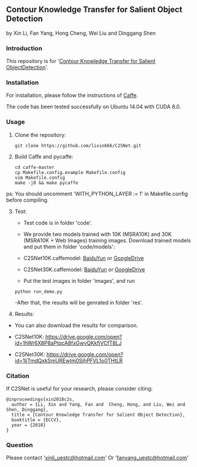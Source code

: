 ## Contour Knowledge Transfer for Salient Object Detection

by Xin Li, Fan Yang, Hong Cheng, Wei Liu and Dinggang Shen

### Introduction

This repository is for '[Contour Knowledge Transfer for Salient ObjectDetection](http://openaccess.thecvf.com/content_ECCV_2018/papers/Xin_Li_Contour_Knowledge_Transfer_ECCV_2018_paper.pdf)'.
### Installation

For installation, please follow the instructions of [Caffe](https://github.com/BVLC/caffe).

The code has been tested successfully on Ubuntu 14.04 with CUDA 8.0.

### Usage

1. Clone the repository:

   ```shell
   git clone https://github.com/lixin666/C2SNet.git
   ```

2. Build Caffe and pycaffe:

   ```shell
   cd caffe-master
   cp Makefile.config.example Makefile.config
   vim Makefile.config
   make -j8 && make pycaffe
   ```
ps: You should uncomment 'WITH_PYTHON_LAYER := 1' in Makefile.config before compiling.


3. Test:

   - Test code is in folder 'code'.
   
    - We provide two models trained with 10K (MSRA10K) and 30K (MSRA10K + Web Images) training images. Download trained models and put them in folder 'code/models':
    
     - C2SNet10K.caffemodel: [BaiduYun](https://pan.baidu.com/s/172H9xR3bSwfl9mxOsVwq5Q) or [GoogleDrive](https://drive.google.com/open?id=17j6pw_ML1SUN52LA50lpzWifPjKAnidJ)
     
     - C2SNet30K.caffemodel: [BaiduYun](https://pan.baidu.com/s/1Lo1YgOQlQqNzD5zuVb6NDA) or [GoogleDrive](https://drive.google.com/open?id=1zflZLDciS5_Ttljenia_nkkBOZBM7VBs)
   - Put the test images in folder 'images', and run
   
   ```shell
   python run_demo.py
   ```
   -After that, the results will be genrated in folder 'res'.
   
4. Results:
  - You can also download the results for comparison.
  
   - C2SNet10K: https://drive.google.com/open?id=1hWr6X8P8aPtqcA8fxGwvQKkfjVCfT8LJ
   
   - C2SNet30K: https://drive.google.com/open?id=1ljTmdQxkSmUREwIm0SjhPFVL1o0THtLR
   
   
### Citation
If C2SNet is useful for your research, please consider citing:

    @inproceedings{xin2018c2s,
      author = {Li, Xin and Yang, Fan and  Cheng, Hong, and Liu, Wei and Shen, Dinggang},
      title = {Contour Knowledge Transfer for Salient Object Detection},
      booktitle = {ECCV},
      year = {2018}
    }

### Question
Please contact 'xinli_uestc@hotmail.com' Or 'fanyang_uestc@hotmail.com' 
